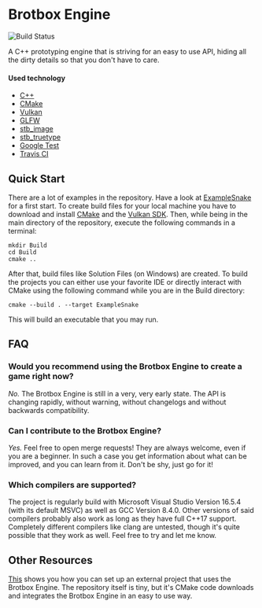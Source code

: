 # Brotbox Engine
![Build Status](https://travis-ci.org/Brotcrunsher/BrotboxEngine.svg?branch=master)

A C++ prototyping engine that is striving for an easy to use API, hiding all the dirty details so that you don't have to care.

#### Used technology

* [C++](https://isocpp.org/)
* [CMake](https://cmake.org/)
* [Vulkan](https://vulkan.lunarg.com/)
* [GLFW](https://www.glfw.org/)
* [stb_image](https://github.com/nothings/stb/blob/master/stb_image.h)
* [stb_truetype](https://github.com/nothings/stb/blob/master/stb_truetype.h)
* [Google Test](https://github.com/google/googletest)
* [Travis CI](https://travis-ci.com/)

## Quick Start

There are a lot of examples in the repository. Have a look at [ExampleSnake](https://github.com/Brotcrunsher/BrotboxEngine/tree/master/ExampleSnake) for a first start. To create build files for your local machine you have to download and install [CMake](https://cmake.org/) and the [Vulkan SDK](https://vulkan.lunarg.com/). Then, while being in the main directory of the repository, execute the following commands in a terminal:

    mkdir Build
    cd Build
    cmake ..

After that, build files like Solution Files (on Windows) are created. To build the projects you can either use your favorite IDE or directly interact with CMake using the following command while you are in the Build directory:

    cmake --build . --target ExampleSnake

This will build an executable that you may run.


## FAQ

### Would you recommend using the Brotbox Engine to create a game right now?
*No.* The Brotbox Engine is still in a very, very early state. The API is changing rapidly, without warning, without changelogs and without backwards compatibility. 

### Can I contribute to the Brotbox Engine?
*Yes.* Feel free to open merge requests! They are always welcome, even if you are a beginner. In such a case you get information about what can be improved, and you can learn from it. Don't be shy, just go for it!

### Which compilers are supported?
The project is regularly build with Microsoft Visual Studio Version 16.5.4 (with its default MSVC) as well as GCC Version 8.4.0. Other versions of said compilers probably also work as long as they have full C++17 support. Completely different compilers like clang are untested, though it's quite possible that they work as well. Feel free to try and let me know.

## Other Resources

[This](https://github.com/Brotcrunsher/BrotboxEngineExampleExternal) shows you how you can set up an external project that uses the Brotbox Engine. The repository itself is tiny, but it's CMake code downloads and integrates the Brotbox Engine in an easy to use way.
